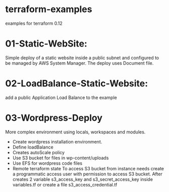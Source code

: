 # terraform-examples
examples for terraform 0.12

# 01-Static-WebSite:
Simple deploy of a static website inside a public subnet and configured to be managed by AWS System Manager. The deploy uses Document file.

# 02-LoadBalance-Static-Website:
add a public Application Load Balance to the example

# 03-Wordpress-Deploy
More complex environment using locals, workspaces and modules.
 - Create wordpress installation environment.
 - Define loadBalance
 - Creates autoScale policy
 - Use S3 bucket for files in wp-content/uploads
 - Use EFS for wordpress code files
 - Remote terraform state
To access S3 bucket from instance needs create a programmatic access user with permission to access S3 bucket. After creates 2 variable s3_access_key and s3_secret_access_key inside variables.tf or create a file s3_access_credential.tf
